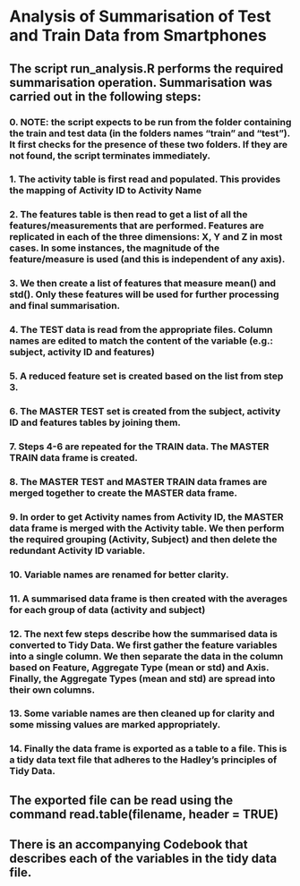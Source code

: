 # Analysis of Summarisation of Test and Train Data from Smartphones

## The script run_analysis.R performs the required summarisation operation. Summarisation was carried out in the following steps:

### 0. NOTE: the script expects to be run from the folder containing the train and test data (in the folders names “train” and “test”). It first checks for the presence of these two folders. If they are not found, the script terminates immediately.

### 1. The activity table is first read and populated. This provides the mapping of Activity ID to Activity Name

### 2. The features table is then read to get a list of all the features/measurements that are performed. Features are replicated in each of the three dimensions: X, Y and Z in most cases. In some instances, the magnitude of the feature/measure is used (and this is independent of any axis).

### 3. We then create a list of features that measure mean() and std(). Only these features will be used for further processing and final summarisation.

### 4. The TEST data is read from the appropriate files. Column names are edited to match the content of the variable (e.g.: subject, activity ID and features)

### 5. A reduced feature set is created based on the list from step 3.

### 6. The MASTER TEST set is created from the subject, activity ID and features tables by joining them.

### 7. Steps 4-6 are repeated for the TRAIN data. The MASTER TRAIN data frame is created.

### 8. The MASTER TEST and MASTER TRAIN data frames are merged together to create the MASTER data frame.

### 9. In order to get Activity names from Activity ID, the MASTER data frame is merged with the Activity table. We then perform the required grouping (Activity, Subject) and then delete the redundant Activity ID variable.

### 10. Variable names are renamed for better clarity.

### 11. A summarised data frame is then created with the averages for each group of data (activity and subject)

### 12. The next few steps describe how the summarised data is converted to Tidy Data. We first gather the feature variables into a single column. We then separate the data in the column based on Feature, Aggregate Type (mean or std) and Axis. Finally, the Aggregate Types (mean and std) are spread into their own columns.

### 13. Some variable names are then cleaned up for clarity and some missing values are marked appropriately.

### 14. Finally the data frame is exported as a table to a file. This is a tidy data text file that adheres to the Hadley’s principles of Tidy Data.

## The exported file can be read using the command read.table(filename, header = TRUE)

## There is an accompanying Codebook that describes each of the variables in the tidy data file.